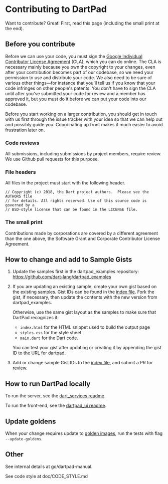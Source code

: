 # Contributing to DartPad

Want to contribute? Great! First, read this page (including the small print at the end).

## Before you contribute
Before we can use your code, you must sign the [Google Individual Contributor License Agreement](https://developers.google.com/open-source/cla/individual?csw=1) (CLA), which you can do online. The CLA is necessary mainly because you own the copyright to your changes, even after your contribution becomes part of our codebase, so we need your permission to use and distribute your code. We also need to be sure of various other things—for instance that you'll tell us if you know that your code infringes on other people's patents. You don't have to sign the CLA until after you've submitted your code for review and a member has approved it, but you must do it before we can put your code into our codebase.

Before you start working on a larger contribution, you should get in touch with us first through the issue tracker with your idea so that we can help out and possibly guide you. Coordinating up front makes it much easier to avoid frustration later on.

### Code reviews
All submissions, including submissions by project members, require review. We use Github pull requests for this purpose.

### File headers
All files in the project must start with the following header.

    // Copyright (c) 2018, the Dart project authors.  Please see the AUTHORS file
    // for details. All rights reserved. Use of this source code is governed by a
    // BSD-style license that can be found in the LICENSE file.

### The small print
Contributions made by corporations are covered by a different agreement
than the one above, the Software Grant and Corporate Contributor License Agreement.

## How to change and add to Sample Gists

1) Update the samples first in the dartpad_examples repository: https://github.com/dart-lang/dartpad_examples

2) If you are updating an existing sample, create your own gist based on the existing samples.
   Gist IDs can be found in the [index file](https://github.com/dart-lang/dart-pad/blob/main/web/index.html#L54).
   Fork the gist, if necessary, then update the contents with the new version from dartpad_examples.

   Otherwise, use the same gist layout as the samples to make sure that DartPad recognizes it:
     * `index.html` for the HTML snippet used to build the output page
     * `styles.css` for the style sheet
     * `main.dart` for the Dart code.

   You can test your gist after updating or creating it by appending the gist ID to the URL for
   dartpad.

3) Add or change sample Gist IDs to the [index file](https://github.com/dart-lang/dart-pad/blob/main/web/index.html#L54),
   and submit a PR for review.

## How to run DartPad locally

To run the server, see the [dart_services readme](pkgs/dart_services/README.md).

To run the front-end, see the [dartpad_ui readme](pkgs/dartpad_ui/README.md).

## Update goldens

When your change requires update to [golden images](https://api.flutter.dev/flutter/flutter_test/matchesGoldenFile.html), run the tests
with flag `--update-goldens`.

## Other

See internal details at go/dartpad-manual.

See code style at doc/CODE_STYLE.md
